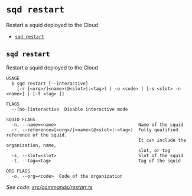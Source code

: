 `sqd restart`
=============

Restart a squid deployed to the Cloud

* [`sqd restart`](#sqd-restart)

## `sqd restart`

Restart a squid deployed to the Cloud

```
USAGE
  $ sqd restart [--interactive]
    [-r [<org>/]<name>(@<slot>|:<tag>) | -o <code> | [-s <slot> -n <name>] | [-t <tag> ]]

FLAGS
  --[no-]interactive  Disable interactive mode

SQUID FLAGS
  -n, --name=<name>                               Name of the squid
  -r, --reference=[<org>/]<name>(@<slot>|:<tag>)  Fully qualified reference of the squid.
                                                  It can include the organization, name,
                                                  slot, or tag
  -s, --slot=<slot>                               Slot of the squid
  -t, --tag=<tag>                                 Tag of the squid

ORG FLAGS
  -o, --org=<code>  Code of the organization
```

_See code: [src/commands/restart.ts](https://github.com/subsquid/squid-cli/blob/master/src/commands/restart.ts)_
